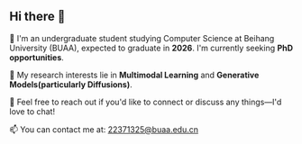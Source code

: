 ## Hi there 👋

<!--
**nihaotian1/nihaotian1** is a ✨ _special_ ✨ repository because its `README.md` (this file) appears on your GitHub profile.

Here are some ideas to get you started:

- 🔭 I’m currently working on ...
- 🌱 I’m currently learning ...
- 👯 I’m looking to collaborate on ...
- 🤔 I’m looking for help with ...
- 💬 Ask me about ...
- 📫 How to reach me: ...
- 😄 Pronouns: ...
- ⚡ Fun fact: ...
-->

🥹 I'm an undergraduate student studying Computer Science at Beihang University (BUAA), expected to graduate in **2026**. I'm currently seeking **PhD opportunities**.

🤔 My research interests lie in **Multimodal Learning** and **Generative Models(particularly Diffusions)**.

🥰 Feel free to reach out if you'd like to connect or discuss any things—I'd love to chat!

📫 You can contact me at: 22371325@buaa.edu.cn
